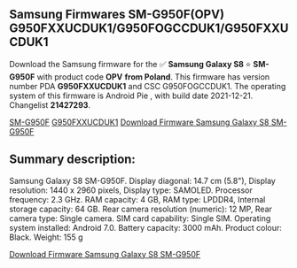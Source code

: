 <h2>Samsung Firmwares SM-G950F(OPV) G950FXXUCDUK1/G950FOGCCDUK1/G950FXXUCDUK1</h2>
Download the Samsung firmware for the ✅ <strong>Samsung Galaxy S8 </strong> ⭐ <strong>SM-G950F</strong> with product code <strong>OPV</strong> <strong> from Poland</strong>. This firmware has version number PDA <strong>G950FXXUCDUK1</strong> and CSC G950FOGCCDUK1. The operating system of this firmware is Android Pie , with build date 2021-12-21. Changelist <strong>21427293</strong>.

[SM-G950F](https://samfirm.shop/samsung/model/SM-G950F)
[G950FXXUCDUK1](https://samfirm.shop/samsung/pda/G950FXXUCDUK1)
[Download Firmware Samsung Galaxy S8 SM-G950F](https://samfirm.shop/samsung/firmware/484361)
<h2>Summary description:</h2>
<p>Samsung Galaxy S8 SM-G950F. Display diagonal: 14.7 cm (5.8"), Display resolution: 1440 x 2960 pixels, Display type: SAMOLED. Processor frequency: 2.3 GHz. RAM capacity: 4 GB, RAM type: LPDDR4, Internal storage capacity: 64 GB. Rear camera resolution (numeric): 12 MP, Rear camera type: Single camera. SIM card capability: Single SIM. Operating system installed: Android 7.0. Battery capacity: 3000 mAh. Product colour: Black. Weight: 155 g</p>


[Download Firmware Samsung Galaxy S8 SM-G950F](https://samfirm.shop/samsung/firmware/484361)
